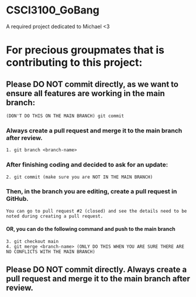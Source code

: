# CSCI3100_GoBang
A required project dedicated to Michael <3

# For precious groupmates that is contributing to this project:

## Please DO NOT commit directly, as we want to ensure all features are working in the main branch:
    (DON'T DO THIS ON THE MAIN BRANCH) git commit
### Always create a pull request and merge it to the main branch after review.
    1. git branch <branch-name>
### After finishing coding and decided to ask for an update:
    2. git commit (make sure you are NOT IN THE MAIN BRANCH)
### Then, in the branch you are editing, create a pull request in GitHub.
    You can go to pull request #2 (closed) and see the details need to be noted during creating a pull request.
#### OR, you can do the following command and push to the main branch
    3. git checkout main
    4. git merge <branch-name> (ONLY DO THIS WHEN YOU ARE SURE THERE ARE NO CONFLICTS WITH THE MAIN BRANCH)
    
## Please DO NOT commit directly. Always create a pull request and merge it to the main branch after review.

